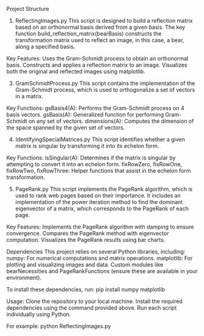 Project Structure

1. ReflectingImages.py
This script is designed to build a reflection matrix based on an orthonormal basis derived from a given basis. The key function build_reflection_matrix(bearBasis) constructs the transformation matrix used to reflect an image, in this case, a bear, along a specified basis.

Key Features:
Uses the Gram-Schmidt process to obtain an orthonormal basis.
Constructs and applies a reflection matrix to an image.
Visualizes both the original and reflected images using matplotlib.

3. GramSchmidtProcess.py
This script contains the implementation of the Gram-Schmidt process, which is used to orthogonalize a set of vectors in a matrix.

Key Functions:
gsBasis4(A): Performs the Gram-Schmidt process on 4 basis vectors.
gsBasis(A): Generalized function for performing Gram-Schmidt on any set of vectors.
dimensions(A): Computes the dimension of the space spanned by the given set of vectors.

4. IdentifyingSpecialMatrices.py
This script identifies whether a given matrix is singular by transforming it into its echelon form.

Key Functions:
isSingular(A): Determines if the matrix is singular by attempting to convert it into an echelon form.
fixRowZero, fixRowOne, fixRowTwo, fixRowThree: Helper functions that assist in the echelon form transformation.

5. PageRank.py
This script implements the PageRank algorithm, which is used to rank web pages based on their importance. It includes an implementation of the power iteration method to find the dominant eigenvector of a matrix, which corresponds to the PageRank of each page.

Key Features:
Implements the PageRank algorithm with damping to ensure convergence.
Compares the PageRank method with eigenvector computation.
Visualizes the PageRank results using bar charts.

Dependencies
This project relies on several Python libraries, including:
numpy: For numerical computations and matrix operations.
matplotlib: For plotting and visualizing images and data.
Custom modules like bearNecessities and PageRankFunctions (ensure these are available in your environment).

To install these dependencies, run:
pip install numpy matplotlib

Usage:
Clone the repository to your local machine.
Install the required dependencies using the command provided above.
Run each script individually using Python.

For example:
python ReflectingImages.py
